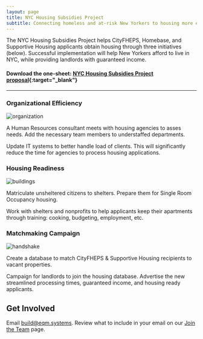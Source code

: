 ```yaml
---
layout: page
title: NYC Housing Subsidies Project
subtitle: Connecting homeless and at-risk New Yorkers to housing more efficiently and effectively.
---
```


The NYC Housing Subsidies Project helps CityFHEPS, Homebase, and Supportive Housing applicants obtain housing through three initiatives (below). Successful implementation will help New Yorkers afford to live in NYC, while providing landlords with guaranteed income.

#### Download the one-sheet: [NYC Housing Subsidies Project proposal](https://firebasestorage.googleapis.com/v0/b/eqmsystems.appspot.com/o/nychousing%2FNYC%20Housing%20Subsidies%20Project%2010.25.pdf?alt=media&token=94c3830b-73f9-43c5-ad39-006874be965c){:target="_blank"}

---

### Organizational Efficiency

![organization](https://firebasestorage.googleapis.com/v0/b/eqmsystems.appspot.com/o/nychousing%2Ffluent--people-team-28-regular%20100.png?alt=media&token=6482f266-0a27-4d65-9502-d3d4f1d0ffcd)

A Human Resources consultant meets with housing agencies to asses needs. Add the necessary team members to understaffed departments.

Update IT systems to better handle load of clients. This will significantly reduce the time for agencies to process housing applications.

### Housing Readiness

![buildings](https://firebasestorage.googleapis.com/v0/b/eqmsystems.appspot.com/o/nychousing%2Fclarity--building-line%20100.png?alt=media&token=7aceb18f-8f3e-401f-b0c9-128d8c5635c8)

Matriculate unsheltered citizens to shelters. Prepare them for Single Room Occupancy housing.

Work with shelters and nonprofits to help applicants keep their apartments through training: cooking, budgeting, employment, etc. 

### Matchmaking Campaign

![handshake](https://firebasestorage.googleapis.com/v0/b/eqmsystems.appspot.com/o/nychousing%2Ffa6-solid--handshake-simple%20white%20100.png?alt=media&token=02d1e455-038a-470a-b346-94c0faeda57f)

Create a database to match CityFHEPS & Supportive Housing recipients to vacant properties. 

Campaign for landlords to join the housing database. Advertise the new streamlined processing times, guaranteed income, and housing ready applicants. 


## Get Involved

Email <a href="mailto:build@eqm.systems">build@eqm.systems</a>. Review what to include in your email on our [Join the Team](http://eqm.systems/build) page.